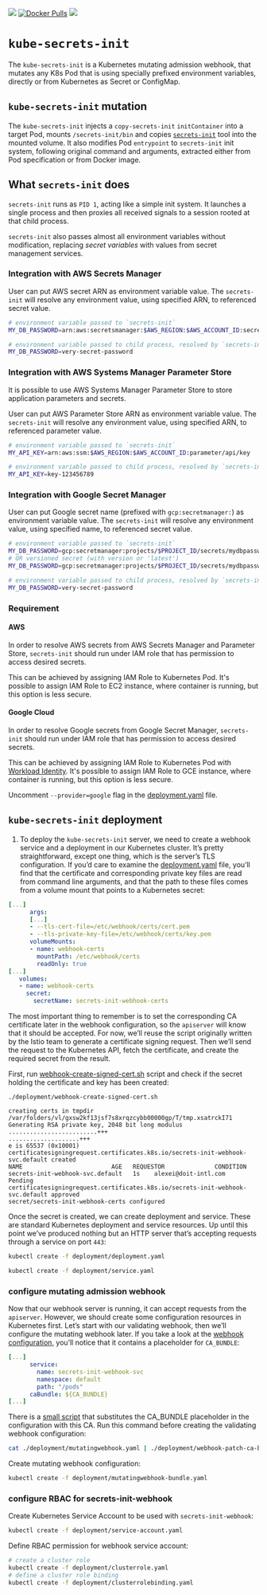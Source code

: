 [![](https://github.com/doitintl/kube-secrets-init/workflows/Docker%20Image%20CI/badge.svg)](https://github.com/doitintl/kube-secrets-init/actions?query=workflow%3A"Docker+Image+CI") [![Docker Pulls](https://img.shields.io/docker/pulls/doitintl/kube-secrets-init.svg?style=popout)](https://hub.docker.com/r/doitintl/kube-secrets-init) [![](https://images.microbadger.com/badges/image/doitintl/kube-secrets-init.svg)](https://microbadger.com/images/doitintl/kube-secrets-init "Get your own image badge on microbadger.com")

# `kube-secrets-init`

The `kube-secrets-init` is a Kubernetes mutating admission webhook, that mutates any K8s Pod that is using specially prefixed environment variables, directly or from Kubernetes as Secret or ConfigMap.

## `kube-secrets-init` mutation

The `kube-secrets-init` injects a `copy-secrets-init` `initContainer` into a target Pod, mounts `/secrets-init/bin` and copies [`secrets-init`](https://github.com/doitintl/secrets-init) tool into the mounted volume. It also modifies Pod `entrypoint` to `secrets-init` init system, following original command and arguments, extracted either from Pod specification or from Docker image.

## What `secrets-init` does

`secrets-init` runs as `PID 1`, acting like a simple init system. It launches a single process and then proxies all received signals to a session rooted at that child process.

`secrets-init` also passes almost all environment variables without modification, replacing _secret variables_ with values from secret management services.

### Integration with AWS Secrets Manager

User can put AWS secret ARN as environment variable value. The `secrets-init` will resolve any environment value, using specified ARN, to referenced secret value.

```sh
# environment variable passed to `secrets-init`
MY_DB_PASSWORD=arn:aws:secretsmanager:$AWS_REGION:$AWS_ACCOUNT_ID:secret:mydbpassword-cdma3

# environment variable passed to child process, resolved by `secrets-init`
MY_DB_PASSWORD=very-secret-password
```

### Integration with AWS Systems Manager Parameter Store

It is possible to use AWS Systems Manager Parameter Store to store application parameters and secrets.

User can put AWS Parameter Store ARN as environment variable value. The `secrets-init` will resolve any environment value, using specified ARN, to referenced parameter value.

```sh
# environment variable passed to `secrets-init`
MY_API_KEY=arn:aws:ssm:$AWS_REGION:$AWS_ACCOUNT_ID:parameter/api/key

# environment variable passed to child process, resolved by `secrets-init`
MY_API_KEY=key-123456789
```

### Integration with Google Secret Manager

User can put Google secret name (prefixed with `gcp:secretmanager:`) as environment variable value. The `secrets-init` will resolve any environment value, using specified name, to referenced secret value.

```sh
# environment variable passed to `secrets-init`
MY_DB_PASSWORD=gcp:secretmanager:projects/$PROJECT_ID/secrets/mydbpassword
# OR versioned secret (with version or 'latest')
MY_DB_PASSWORD=gcp:secretmanager:projects/$PROJECT_ID/secrets/mydbpassword/versions/2

# environment variable passed to child process, resolved by `secrets-init`
MY_DB_PASSWORD=very-secret-password
```

### Requirement

#### AWS

In order to resolve AWS secrets from AWS Secrets Manager and Parameter Store, `secrets-init` should run under IAM role that has permission to access desired secrets.

This can be achieved by assigning IAM Role to Kubernetes Pod. It's possible to assign IAM Role to EC2 instance, where container is running, but this option is less secure.

#### Google Cloud

In order to resolve Google secrets from Google Secret Manager, `secrets-init` should run under IAM role that has permission to access desired secrets.

This can be achieved by assigning IAM Role to Kubernetes Pod with [Workload Identity](https://cloud.google.com/kubernetes-engine/docs/how-to/workload-identity). It's possible to assign IAM Role to GCE instance, where container is running, but this option is less secure.

Uncomment `--provider=google` flag in the [deployment.yaml](https://github.com/doitintl/kube-secrets-init/blob/master/deployment/deployment.yaml) file.

## `kube-secrets-init` deployment

1. To deploy the `kube-secrets-init` server, we need to create a webhook service and a deployment in our Kubernetes cluster. It’s pretty straightforward, except one thing, which is the server’s TLS configuration. If you’d care to examine the [deployment.yaml](https://github.com/doitintl/kube-secrets-init/blob/master/deployment/deployment.yaml) file, you’ll find that the certificate and corresponding private key files are read from command line arguments, and that the path to these files comes from a volume mount that points to a Kubernetes secret:

```yaml
[...]
      args:
      [...]
      - --tls-cert-file=/etc/webhook/certs/cert.pem
      - --tls-private-key-file=/etc/webhook/certs/key.pem
      volumeMounts:
      - name: webhook-certs
        mountPath: /etc/webhook/certs
        readOnly: true
[...]
   volumes:
   - name: webhook-certs
     secret:
       secretName: secrets-init-webhook-certs
```

The most important thing to remember is to set the corresponding CA certificate later in the webhook configuration, so the `apiserver` will know that it should be accepted. For now, we’ll reuse the script originally written by the Istio team to generate a certificate signing request. Then we’ll send the request to the Kubernetes API, fetch the certificate, and create the required secret from the result.

First, run [webhook-create-signed-cert.sh](https://github.com/doitintl/kube-secrets-init/blob/master/deployment/webhook-create-signed-cert.sh) script and check if the secret holding the certificate and key has been created:

```text
./deployment/webhook-create-signed-cert.sh

creating certs in tmpdir /var/folders/vl/gxsw2kf13jsf7s8xrqzcybb00000gp/T/tmp.xsatrckI71
Generating RSA private key, 2048 bit long modulus
.........................+++
....................+++
e is 65537 (0x10001)
certificatesigningrequest.certificates.k8s.io/secrets-init-webhook-svc.default created
NAME                         AGE   REQUESTOR              CONDITION
secrets-init-webhook-svc.default   1s    alexei@doit-intl.com   Pending
certificatesigningrequest.certificates.k8s.io/secrets-init-webhook-svc.default approved
secret/secrets-init-webhook-certs configured
```

Once the secret is created, we can create deployment and service. These are standard Kubernetes deployment and service resources. Up until this point we’ve produced nothing but an HTTP server that’s accepting requests through a service on port `443`:

```sh
kubectl create -f deployment/deployment.yaml

kubectl create -f deployment/service.yaml
```

### configure mutating admission webhook

Now that our webhook server is running, it can accept requests from the `apiserver`. However, we should create some configuration resources in Kubernetes first. Let’s start with our validating webhook, then we’ll configure the mutating webhook later. If you take a look at the [webhook configuration](https://github.com/doitintl/kube-secrets-init/blob/master/deployment/mutatingwebhook.yaml), you’ll notice that it contains a placeholder for `CA_BUNDLE`:

```yaml
[...]
      service:
        name: secrets-init-webhook-svc
        namespace: default
        path: "/pods"
      caBundle: ${CA_BUNDLE}
[...]
```

There is a [small script](https://github.com/doitintl/kube-secrets-init/blob/master/deployment/webhook-patch-ca-bundle.sh) that substitutes the CA_BUNDLE placeholder in the configuration with this CA. Run this command before creating the validating webhook configuration:

```sh
cat ./deployment/mutatingwebhook.yaml | ./deployment/webhook-patch-ca-bundle.sh > ./deployment/mutatingwebhook-bundle.yaml
```

Create mutating webhook configuration:

```sh
kubectl create -f deployment/mutatingwebhook-bundle.yaml
```

### configure RBAC for secrets-init-webhook

Create Kubernetes Service Account to be used with `secrets-init-webhook`:

```sh
kubectl create -f deployment/service-account.yaml
```

Define RBAC permission for webhook service account:

```sh
# create a cluster role
kubectl create -f deployment/clusterrole.yaml
# define a cluster role binding
kubectl create -f deployment/clusterrolebinding.yaml
```
